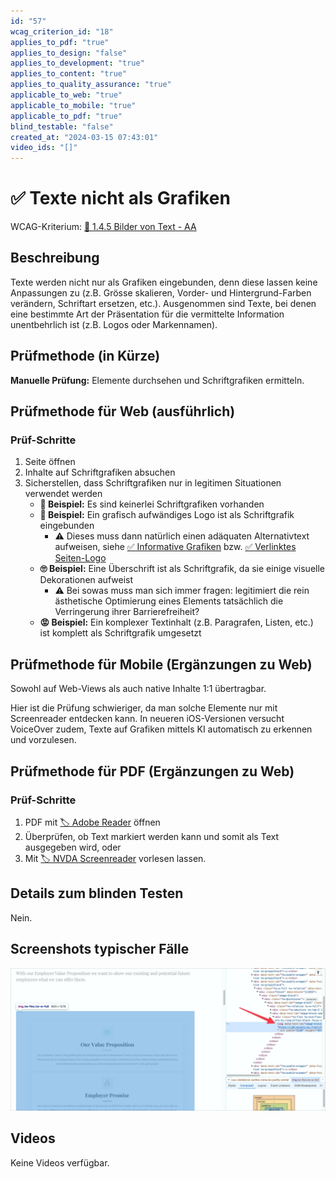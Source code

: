 ```yaml
---
id: "57"
wcag_criterion_id: "18"
applies_to_pdf: "true"
applies_to_design: "false"
applies_to_development: "true"
applies_to_content: "true"
applies_to_quality_assurance: "true"
applicable_to_web: "true"
applicable_to_mobile: "true"
applicable_to_pdf: "true"
blind_testable: "false"
created_at: "2024-03-15 07:43:01"
video_ids: "[]"
---
```


# ✅ Texte nicht als Grafiken

WCAG-Kriterium: [📜 1.4.5 Bilder von Text - AA](..)

## Beschreibung

Texte werden nicht nur als Grafiken eingebunden, denn diese lassen keine Anpassungen zu (z.B. Grösse skalieren, Vorder- und Hintergrund-Farben verändern, Schriftart ersetzen, etc.). Ausgenommen sind Texte, bei denen eine bestimmte Art der Präsentation für die vermittelte Information unentbehrlich ist (z.B. Logos oder Markennamen).

## Prüfmethode (in Kürze)

**Manuelle Prüfung:** Elemente durchsehen und Schriftgrafiken ermitteln.

## Prüfmethode für Web (ausführlich)

### Prüf-Schritte

1. Seite öffnen
1. Inhalte auf Schriftgrafiken absuchen
1. Sicherstellen, dass Schriftgrafiken nur in legitimen Situationen verwendet werden
    - **🙂 Beispiel:** Es sind keinerlei Schriftgrafiken vorhanden
    - **🙂 Beispiel:** Ein grafisch aufwändiges Logo ist als Schriftgrafik eingebunden
        - ⚠️ Dieses muss dann natürlich einen adäquaten Alternativtext aufweisen, siehe [✅ Informative Grafiken](/de/wcag/1.1.1-nicht-text-inhalt/informative-grafiken) bzw. [✅ Verlinktes Seiten-Logo](/de/wcag/1.1.1-nicht-text-inhalt/verlinktes-seiten-logo)
    - **🙄 Beispiel:** Eine Überschrift ist als Schriftgrafik, da sie einige visuelle Dekorationen aufweist
        - ⚠️ Bei sowas muss man sich immer fragen: legitimiert die rein ästhetische Optimierung eines Elements tatsächlich die Verringerung ihrer Barrierefreiheit?
    - **😡 Beispiel:** Ein komplexer Textinhalt (z.B. Paragrafen, Listen, etc.) ist komplett als Schriftgrafik umgesetzt

## Prüfmethode für Mobile (Ergänzungen zu Web)

Sowohl auf Web-Views als auch native Inhalte 1:1 übertragbar.

Hier ist die Prüfung schwieriger, da man solche Elemente nur mit Screenreader entdecken kann. In neueren iOS-Versionen versucht VoiceOver zudem, Texte auf Grafiken mittels KI automatisch zu erkennen und vorzulesen.

## Prüfmethode für PDF (Ergänzungen zu Web)

### Prüf-Schritte
1. PDF mit [🏷️ Adobe Reader](/de/tags/adobe-reader) öffnen
1. Überprüfen, ob Text markiert werden kann und somit als Text ausgegeben wird, oder
1. Mit [🏷️ NVDA Screenreader](/de/tags/nvda-screenreader) vorlesen lassen.

## Details zum blinden Testen

Nein.

## Screenshots typischer Fälle

![Ein komplexer Text nur als Bild umgesetzt](images/ein-komplexer-text-nur-als-bild-umgesetzt.png)

## Videos

Keine Videos verfügbar.
